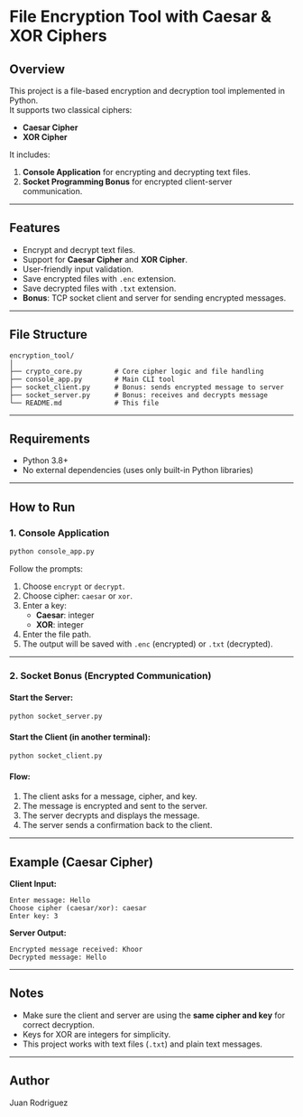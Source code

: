 # File Encryption Tool with Caesar & XOR Ciphers

## Overview
This project is a file-based encryption and decryption tool implemented in Python.  
It supports two classical ciphers:
- **Caesar Cipher**
- **XOR Cipher**

It includes:
1. **Console Application** for encrypting and decrypting text files.
2. **Socket Programming Bonus** for encrypted client-server communication.

---

## Features
- Encrypt and decrypt text files.
- Support for **Caesar Cipher** and **XOR Cipher**.
- User-friendly input validation.
- Save encrypted files with `.enc` extension.
- Save decrypted files with `.txt` extension.
- **Bonus**: TCP socket client and server for sending encrypted messages.

---

## File Structure
```
encryption_tool/
│
├── crypto_core.py        # Core cipher logic and file handling
├── console_app.py        # Main CLI tool
├── socket_client.py      # Bonus: sends encrypted message to server
├── socket_server.py      # Bonus: receives and decrypts message
└── README.md             # This file
```

---

## Requirements
- Python 3.8+
- No external dependencies (uses only built-in Python libraries)

---

## How to Run

### 1. Console Application
```bash
python console_app.py
```
Follow the prompts:
1. Choose `encrypt` or `decrypt`.
2. Choose cipher: `caesar` or `xor`.
3. Enter a key:
   - **Caesar**: integer
   - **XOR**: integer
4. Enter the file path.
5. The output will be saved with `.enc` (encrypted) or `.txt` (decrypted).

---

### 2. Socket Bonus (Encrypted Communication)
#### Start the Server:
```bash
python socket_server.py
```

#### Start the Client (in another terminal):
```bash
python socket_client.py
```

#### Flow:
1. The client asks for a message, cipher, and key.
2. The message is encrypted and sent to the server.
3. The server decrypts and displays the message.
4. The server sends a confirmation back to the client.

---

## Example (Caesar Cipher)
**Client Input:**
```
Enter message: Hello
Choose cipher (caesar/xor): caesar
Enter key: 3
```

**Server Output:**
```
Encrypted message received: Khoor
Decrypted message: Hello
```

---

## Notes
- Make sure the client and server are using the **same cipher and key** for correct decryption.
- Keys for XOR are integers for simplicity.
- This project works with text files (`.txt`) and plain text messages.

---

## Author
Juan Rodriguez
